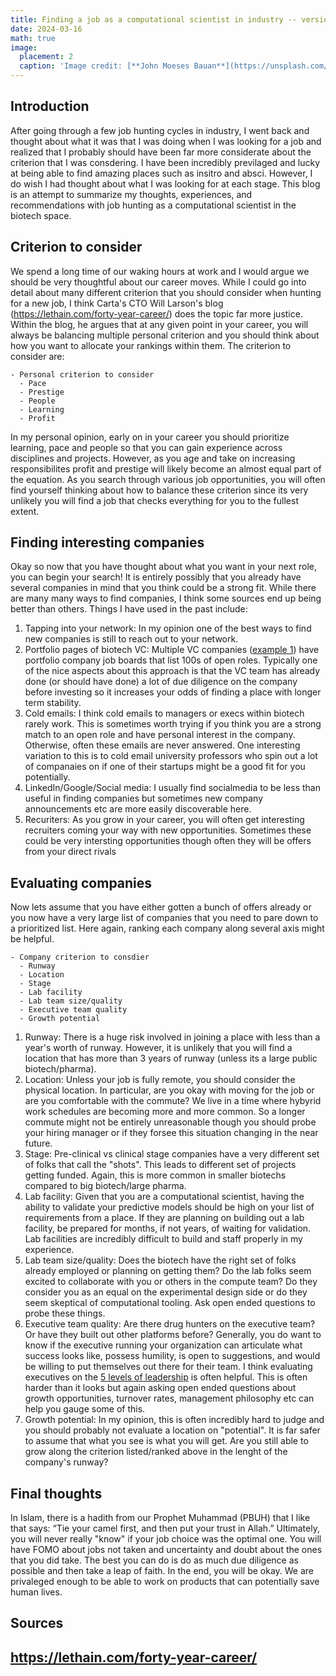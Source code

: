 ```yaml
---
title: Finding a job as a computational scientist in industry -- version 1.0
date: 2024-03-16
math: true
image:
  placement: 2
  caption: 'Image credit: [**John Moeses Bauan**](https://unsplash.com/photos/OGZtQF8iC0g)'
---
```


## Introduction

After going through a few job hunting cycles in industry, I went back and thought about what it was that I was doing when I 
was looking for a job and realized that I probably should have been far more considerate about the criterion that I was consdering. I have been 
incredibly previlaged and lucky at being able to find amazing places such as insitro and absci. However, I do wish I had thought about what I 
was looking for at each stage. This blog is an attempt to summarize my thoughts, experiences, and recommendations with job hunting as a 
computational scientist in the biotech space. 

## Criterion to consider
We spend a long time of our waking hours at work and I would argue we should be very thoughtful about our career moves. While I could go into detail about many different criterion that you should consider when hunting for a new job, I think 
Carta's CTO Will Larson's blog (https://lethain.com/forty-year-career/) does the topic far more justice. Within the blog,
he argues that at any given point in your career, you will always be balancing multiple personal criterion and you should think about 
how you want to allocate your rankings within them. The criterion to consider are: 

```markmap {height="200px"}
- Personal criterion to consider 
  - Pace
  - Prestige
  - People
  - Learning
  - Profit
```
In my personal opinion, early on in your career you should prioritize learning, pace and people so that you can gain experience across disciplines and projects. However, as you age and take on increasing responsibilites profit and prestige will likely become an almost equal part of the equation. As you search through various
job opportunities, you will often find yourself thinking about how to balance these criterion since its very unlikely you will find a job that checks everything for you to the fullest extent. 

## Finding interesting companies 
Okay so now that you have thought about what you want in your next role, you can begin your search! It is entirely possibly that you already have several companies in mind that you think could be a strong fit. While there are many many ways to find companies, I think some sources end up being better than others. Things I have used in the past include: 
1. Tapping into your network: In my opinion one of the best ways to find new companies is still to reach out to your network. 
2. Portfolio pages of biotech VC: Multiple VC companies ([example 1](https://jobs.a16z.com/jobs)) have portfolio company job boards that list 100s of open roles. Typically one of the nice aspects about this approach is that the VC team has already done (or should have done) a lot of due diligence on the company before investing so it increases your odds of finding a place with longer term stability. 
3. Cold emails: I think cold emails to managers or execs within biotech rarely work. This is sometimes worth trying if you think you are a strong match to an open role and have personal interest in the company. Otherwise, often these emails are never answered. One interesting variation to this is to cold email university professors who spin out a lot of companaies on if one of their startups might be a good fit for you potentially. 
5. LinkedIn/Google/Social media: I usually find socialmedia to be less than useful in finding companies but sometimes new company announcements etc are more easily discoverable here. 
6. Recuriters: As you grow in your career, you will often get interesting recruiters coming your way with new opportunities. Sometimes these could be very intersting opportunities though often they will be offers from your direct rivals 


## Evaluating companies 
Now lets assume that you have either gotten a bunch of offers already or you now have a very large list of companies that you need to pare down to a prioritized list. Here again, ranking each company along several axis might be helpful.  

```markmap {height="200px"}
- Company criterion to consdier  
  - Runway 
  - Location 
  - Stage
  - Lab facility 
  - Lab team size/quality  
  - Executive team quality 
  - Growth potential 
```

1. Runway: There is a huge risk involved in joining a place with less than a year's worth of runway. However, it is unlikely that you will find a location that has more than 3 years of runway (unless its a large public biotech/pharma). 
2. Location: Unless your job is fully remote, you should consider the physical location. In particular, are you okay with moving for the job or are you comfortable with the commute? We live in a time where hybyrid work schedules are becoming more and more common. So a longer commute might not be entirely unreasonable though you should probe your hiring manager or if they forsee this situation changing in the near future. 
3. Stage: Pre-clinical vs clinical stage companies have a very different set of folks that call the "shots". This leads to different set of projects getting funded. Again, this is more common in smaller biotechs compared to big biotech/large pharma. 
4. Lab facility: Given that you are a computational scientist, having the ability to validate your predictive models should be high on your list of requirements from a place. If they are planning on building out a lab facility, be prepared for months, if not years, of waiting for validation. Lab facilities are incredibly difficult to build and staff properly in my experience. 
5. Lab team size/quality: Does the biotech have the right set of folks already employed or planning on getting them? Do the lab folks seem excited to collaborate with you or others in the compute team? Do they consider you as an equal on the experimental design side or do they seem skeptical of computational tooling. Ask open ended questions to probe these things.  
6. Executive team quality: Are there drug hunters on the executive team? Or have they built out other platforms before? Generally, you do want to know if the executive running your organization can articulate what success looks like, possess humility, is open to suggestions, and would be willing to put themselves out there for their team. I think evaluating executives on the [5 levels of leadership](https://hbr.org/2001/01/level-5-leadership-the-triumph-of-humility-and-fierce-resolve-2) is often helpful. This is often harder than it looks but again asking open ended questions about growth opportunities, turnover rates, management philosophy etc can help you gauge some of this. 
7. Growth potential: In my opinion, this is often incredibly hard to judge and you should probably not evaluate a location on "potential". It is far safer to assume that what you see is what you will get. Are you still able to grow along the criterion listed/ranked above in the lenght of the company's runway?  

## Final thoughts 

In Islam, there is a hadith from our Prophet Muhammad (PBUH) that I like that says: “Tie your camel first, and then put your trust in Allah.” Ultimately, you will never really "know" if your job choice was the optimal one. You will have FOMO about jobs not taken and uncertainty and doubt about the ones that you did take. The best you can do is do as much due diligence as possible and then take a leap of faith. In the end, you will be okay. We are privaleged enough to be able to work on products that can potentially save human lives.


## Sources
https://lethain.com/forty-year-career/
---